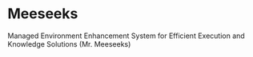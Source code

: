 # Meeseeks
Managed Environment Enhancement System for Efficient Execution and Knowledge Solutions (Mr. Meeseeks)
